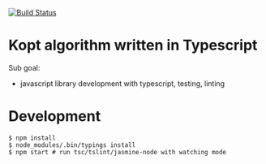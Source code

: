 [![Build Status](https://travis-ci.org/hi-ogawa/typescript_kopt.svg?branch=master)](https://travis-ci.org/hi-ogawa/typescript_kopt)

# Kopt algorithm written in Typescript

Sub goal:

- javascript library development with typescript, testing, linting

# Development

```
$ npm install
$ node_modules/.bin/typings install
$ npm start # run tsc/tslint/jasmine-node with watching mode
```
